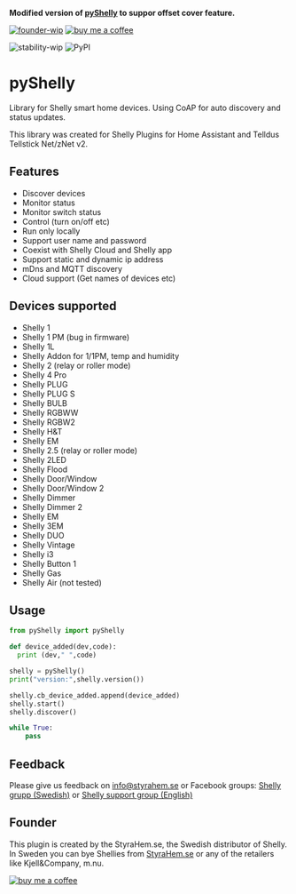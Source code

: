 **Modified version of [pyShelly](https://github.com/StyraHem/pyShelly) to suppor offset cover feature.**

[![founder-wip](https://img.shields.io/badge/founder-Håkan_Åkerberg@StyraHem.se-green.svg?style=for-the-badge)](https://www.styrahem.se)
[![buy me a coffee](https://img.shields.io/badge/If%20you%20like%20it-Buy%20me%20a%20coffee-orange.svg?style=for-the-badge)](https://www.buymeacoffee.com/styrahem)

![stability-wip](https://img.shields.io/badge/stability-stable-green.svg?style=for-the-badge)
![PyPI](https://img.shields.io/pypi/v/pyShelly.svg?color=green&style=for-the-badge)

# pyShelly

Library for Shelly smart home devices. Using CoAP for auto discovery and status updates.

This library was created for Shelly Plugins for Home Assistant and Telldus Tellstick Net/zNet v2.

## Features

- Discover devices
- Monitor status
- Monitor switch status
- Control (turn on/off etc)
- Run only locally
- Support user name and password
- Coexist with Shelly Cloud and Shelly app
- Support static and dynamic ip address
- mDns and MQTT discovery
- Cloud support (Get names of devices etc)

## Devices supported

- Shelly 1
- Shelly 1 PM (bug in firmware)
- Shelly 1L
- Shelly Addon for 1/1PM, temp and humidity
- Shelly 2 (relay or roller mode)
- Shelly 4 Pro
- Shelly PLUG
- Shelly PLUG S
- Shelly BULB
- Shelly RGBWW
- Shelly RGBW2
- Shelly H&T
- Shelly EM
- Shelly 2.5 (relay or roller mode)
- Shelly 2LED
- Shelly Flood
- Shelly Door/Window
- Shelly Door/Window 2
- Shelly Dimmer
- Shelly Dimmer 2
- Shelly EM
- Shelly 3EM
- Shelly DUO
- Shelly Vintage
- Shelly i3
- Shelly Button 1
- Shelly Gas
- Shelly Air (not tested)

## Usage

```python
from pyShelly import pyShelly

def device_added(dev,code):
  print (dev," ",code)

shelly = pyShelly()
print("version:",shelly.version())

shelly.cb_device_added.append(device_added)
shelly.start()
shelly.discover()

while True:
    pass 
```

## Feedback

Please give us feedback on info@styrahem.se or Facebook groups: [Shelly grupp (Swedish)](https://www.facebook.com/groups/ShellySweden) or [Shelly support group (English)](https://www.facebook.com/groups/ShellyIoTCommunitySupport/)

## Founder

This plugin is created by the StyraHem.se, the Swedish distributor of Shelly. In Sweden you can bye Shellies from [StyraHem.se](https://www.styrahem.se/c/126/shelly) or any of the retailers like Kjell&Company, m.nu.

[![buy me a coffee](https://www.buymeacoffee.com/assets/img/custom_images/orange_img.png)](https://www.buymeacoffee.com/styrahem)
